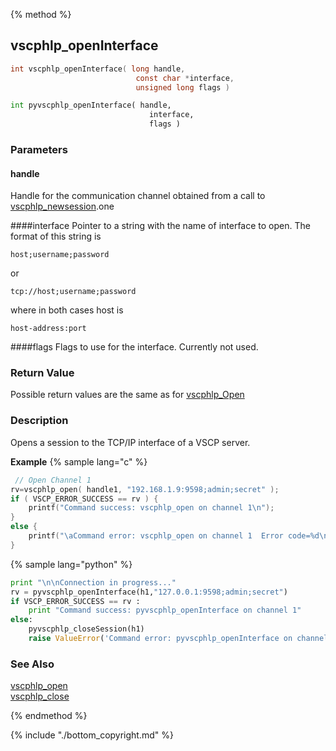 
{% method %}
## vscphlp_openInterface

```c
int vscphlp_openInterface( long handle,
                            const char *interface, 
                            unsigned long flags )
```

```python
int pyvscphlp_openInterface( handle,
                               interface, 
                               flags )
```

### Parameters

#### handle
Handle for the communication channel obtained from a call to [vscphlp_newsession](vscphlp_newsession.md).one

####interface
Pointer to a string with the name of interface to open. The format of this string is

    host;username;password

or

    tcp://host;username;password

where in both cases host is

    host-address:port

####flags
Flags to use for the interface. Currently not used.


### Return Value
Possible return values are the same as for [vscphlp_Open](vscphlp_open.md)

### Description
Opens a session to the TCP/IP interface of a VSCP server. 

**Example** {% sample lang="c" %}

```c
 // Open Channel 1
rv=vscphlp_open( handle1, "192.168.1.9:9598;admin;secret" ); 
if ( VSCP_ERROR_SUCCESS == rv ) {
    printf("Command success: vscphlp_open on channel 1\n");
}
else {
    printf("\aCommand error: vscphlp_open on channel 1  Error code=%d\n", rv);
}
```

{% sample lang="python" %}

```python
print "\n\nConnection in progress..."
rv = pyvscphlp_openInterface(h1,"127.0.0.1:9598;admin;secret")
if VSCP_ERROR_SUCCESS == rv :
    print "Command success: pyvscphlp_openInterface on channel 1"
else:
    pyvscphlp_closeSession(h1)
    raise ValueError('Command error: pyvscphlp_openInterface on channel 1  Error code=%d' % rv )
```

### See Also
[vscphlp_open](vscphlp_open.md)  
[vscphlp_close](vscphlp_close.md)

{% endmethod %}

{% include "./bottom_copyright.md" %}